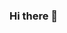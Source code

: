 ### Hi there 👋

<!--
**okzinch/okzinch** is a ✨ _special_ ✨ repository because its `README.md` (this file) appears on your GitHub profile.

Here are some ideas to get you started:

- 🌱 I’m currently learning Python and SQL for advanced data analysis
- 😄 Pronouns: she/her
-->
